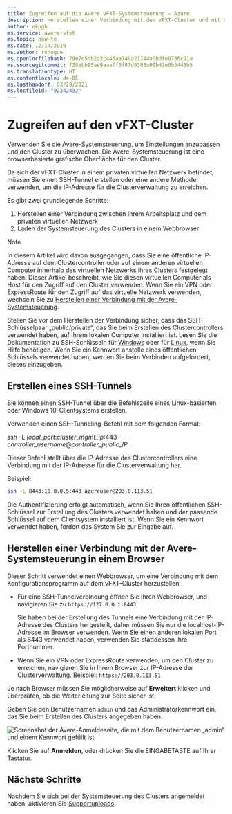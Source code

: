 ```yaml
---
title: Zugreifen auf die Avere vFXT-Systemsteuerung – Azure
description: Herstellen einer Verbindung mit dem vFXT-Cluster und mit der browserbasierten Avere-Systemsteuerung zum Konfigurieren von Avere vFXT
author: ekpgh
ms.service: avere-vfxt
ms.topic: how-to
ms.date: 12/14/2019
ms.author: rohogue
ms.openlocfilehash: 79e7c5db2a2c445ae740a21744a0bdfe0736c01a
ms.sourcegitcommit: f28ebb95ae9aaaff3f87d8388a09b41e0b3445b5
ms.translationtype: HT
ms.contentlocale: de-DE
ms.lasthandoff: 03/29/2021
ms.locfileid: "92342432"
---
```

# <a name="access-the-vfxt-cluster"></a>Zugreifen auf den vFXT-Cluster

Verwenden Sie die Avere-Systemsteuerung, um Einstellungen anzupassen und den Cluster zu überwachen. Die Avere-Systemsteuerung ist eine browserbasierte grafische Oberfläche für den Cluster.

Da sich der vFXT-Cluster in einem privaten virtuellen Netzwerk befindet, müssen Sie einen SSH-Tunnel erstellen oder eine andere Methode verwenden, um die IP-Adresse für die Clusterverwaltung zu erreichen.

Es gibt zwei grundlegende Schritte:

1. Herstellen einer Verbindung zwischen Ihrem Arbeitsplatz und dem privaten virtuellen Netzwerk
1. Laden der Systemsteuerung des Clusters in einem Webbrowser

> [!NOTE]
> In diesem Artikel wird davon ausgegangen, dass Sie eine öffentliche IP-Adresse auf dem Clustercontroller oder auf einem anderen virtuellen Computer innerhalb des virtuellen Netzwerks Ihres Clusters festgelegt haben. Dieser Artikel beschreibt, wie Sie diesen virtuellen Computer als Host für den Zugriff auf den Cluster verwenden. Wenn Sie ein VPN oder ExpressRoute für den Zugriff auf das virtuelle Netzwerk verwenden, wechseln Sie zu [Herstellen einer Verbindung mit der Avere-Systemsteuerung](#connect-to-the-avere-control-panel-in-a-browser).

Stellen Sie vor dem Herstellen der Verbindung sicher, dass das SSH-Schlüsselpaar „public/private“, das Sie beim Erstellen des Clustercontrollers verwendet haben, auf Ihrem lokalen Computer installiert ist. Lesen Sie die Dokumentation zu SSH-Schlüsseln für [Windows](../virtual-machines/linux/ssh-from-windows.md) oder für [Linux](../virtual-machines/linux/mac-create-ssh-keys.md), wenn Sie Hilfe benötigen. Wenn Sie ein Kennwort anstelle eines öffentlichen Schlüssels verwendet haben, werden Sie beim Verbinden aufgefordert, dieses einzugeben.

## <a name="create-an-ssh-tunnel"></a>Erstellen eines SSH-Tunnels

Sie können einen SSH-Tunnel über die Befehlszeile eines Linux-basierten oder Windows 10-Clientsystems erstellen.

Verwenden einen SSH-Tunneling-Befehl mit dem folgenden Format:

ssh -L *local_port*:*cluster_mgmt_ip*:443 *controller_username*\@*controller_public_IP*

Dieser Befehl stellt über die IP-Adresse des Clustercontrollers eine Verbindung mit der IP-Adresse für die Clusterverwaltung her.

Beispiel:

```sh
ssh -L 8443:10.0.0.5:443 azureuser@203.0.113.51
```

Die Authentifizierung erfolgt automatisch, wenn Sie Ihren öffentlichen SSH-Schlüssel zur Erstellung des Clusters verwendet haben und der passende Schlüssel auf dem Clientsystem installiert ist. Wenn Sie ein Kennwort verwendet haben, fordert das System Sie zur Eingabe auf.

## <a name="connect-to-the-avere-control-panel-in-a-browser"></a>Herstellen einer Verbindung mit der Avere-Systemsteuerung in einem Browser

Dieser Schritt verwendet einen Webbrowser, um eine Verbindung mit dem Konfigurationsprogramm auf dem vFXT-Cluster herzustellen.

* Für eine SSH-Tunnelverbindung öffnen Sie Ihren Webbrowser, und navigieren Sie zu `https://127.0.0.1:8443`.

  Sie haben bei der Erstellung des Tunnels eine Verbindung mit der IP-Adresse des Clusters hergestellt, daher müssen Sie nur die localhost-IP-Adresse im Browser verwenden. Wenn Sie einen anderen lokalen Port als 8443 verwendet haben, verwenden Sie stattdessen Ihre Portnummer.

* Wenn Sie ein VPN oder ExpressRoute verwenden, um den Cluster zu erreichen, navigieren Sie in Ihrem Browser zur IP-Adresse der Clusterverwaltung. Beispiel: ``https://203.0.113.51``

Je nach Browser müssen Sie möglicherweise auf **Erweitert** klicken und überprüfen, ob die Weiterleitung zur Seite sicher ist.

Geben Sie den Benutzernamen `admin` und das Administratorkennwort ein, das Sie beim Erstellen des Clusters angegeben haben.

![Screenshot der Avere-Anmeldeseite, die mit dem Benutzernamen „admin“ und einem Kennwort gefüllt ist](media/avere-vfxt-gui-login.png)

Klicken Sie auf **Anmelden**, oder drücken Sie die EINGABETASTE auf Ihrer Tastatur.

## <a name="next-steps"></a>Nächste Schritte

Nachdem Sie sich bei der Systemsteuerung des Clusters angemeldet haben, aktivieren Sie [Supportuploads](avere-vfxt-enable-support.md).
